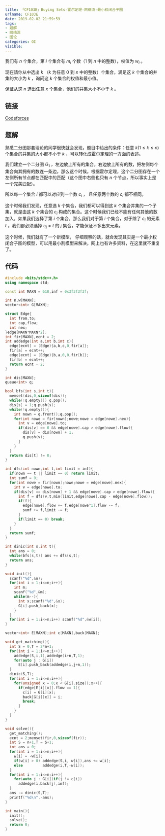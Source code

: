 ```yaml
---
title: 「CF103E」Buying Sets-霍尔定理-网络流-最小权闭合子图
urlname: CF103E
date: 2019-02-02 21:59:59
tags:
- 题解
- 网络流
- 图论
categories: OI
visible:
---
```


我们有 $n$ 个集合，第 $i$ 个集合有 $m_i$ 个数（$1$ 到 $n$ 中的整数），权值为 $w_i$ 。

现在请你从中选出 $k$ （$k$ 为任意 $0$ 到 $n$ 中的整数）个集合，满足这 $k$ 个集合的并集的大小为 $k$ ，询问这 $k$ 个集合的权值和最小值。

保证从这 $n$ 选出任意 $x$ 个集合，他们的并集大小不小于 $k$ 。

<!-- more -->  

## 链接

[Codeforces](https://codeforces.com/problemset/problem/103/E)

## 题解

熟悉二分图那套理论的同学很快就会发现，题目中给出的条件：任意 $k(1 \le k \le n)$ 个集合的并集的大小都不小于 $k$ ，可以转化成霍尔定理的一方面的表述。

我们建立一个二分图 $G_1$ ，左边放上所有的集合，右边放上所有的数，把左侧每个集合向其拥有的数连一条边，那么这个时候，根据霍尔定理，这个二分图存在一个左侧所有节点都在匹配中的匹配（这个图中右侧也只有 $n$ 个节点，所以事实上是一个完美匹配）。

所以每一个集合 $i$ 都可以对应到一个数 $c_i$ ， 且任意两个数的 $c_i$ 都不相同。

这个时候我们发现，任意选 $k$ 个集合，我们都可以得到这 $k$ 个集合并集的一个子集，就是由这 $k$ 个集合的 $c_i$ 构成的集合。这个时候我们已经不能有任何其他的数加入，如果我们选择了第 $i$ 个集合，那么我们对于第 $i$ 个集合，对于除了 $c_i$ 的元素 $t$ ，我们都必须选择 $c_j = t$ 的 $j$ 集合，才能保证不多出来元素。

这个时候，我们就有了一个新模型， 仔细观察的话，就会发现其实是一个最小权闭合子图的模型，可以用最小割模型来解决，网上也有许多资料，在这里就不重复了。

## 代码


```cpp
#include <bits/stdc++.h>
using namespace std;

const int MAXN = 610,inf = 0x3f3f3f3f;

int n,w[MAXN];
vector<int> G[MAXN];

struct Edge{
  int from,to;
  int cap,flow;
  int nex;
}edge[MAXN*MAXN*2];
int fir[MAXN],ecnt = 2;
int addedge(int a,int b,int c){
  edge[ecnt] = (Edge){a,b,c,0,fir[a]};
  fir[a] = ecnt++;
  edge[ecnt] = (Edge){b,a,0,0,fir[b]};
  fir[b] = ecnt++;
  return ecnt - 2;
}

int dis[MAXN];
queue<int> q;

bool bfs(int s,int t){
  memset(dis,0,sizeof(dis));
  while(!q.empty()) q.pop();
  dis[s] = 1;q.push(s);
  while(!q.empty()){
    int nown = q.front();q.pop();
    for(int nowe = fir[nown];nowe;nowe = edge[nowe].nex){
      int v = edge[nowe].to;
      if(dis[v] == 0 && edge[nowe].cap > edge[nowe].flow){
        dis[v] = dis[nown] + 1;
        q.push(v);
      }
    }
  }
  return dis[t] != 0;
}

int dfs(int nown,int t,int limit = inf){
  if(nown == t || limit == 0) return limit;
  int sumf = 0;
  for(int nowe = fir[nown];nowe;nowe = edge[nowe].nex){
    int v = edge[nowe].to;
    if(dis[v] == dis[nown] + 1 && edge[nowe].cap > edge[nowe].flow){
      int f = dfs(v,t,min(limit,edge[nowe].cap - edge[nowe].flow));
      if(f){
        edge[nowe].flow += f,edge[nowe^1].flow -= f;
        sumf += f,limit -= f;
      }
      if(limit == 0) break;
    }
  }
  return sumf;
}

int dinic(int s,int t){
  int ans = 0;
  while(bfs(s,t)) ans += dfs(s,t);
  return ans;
}

void init(){
  scanf("%d",&n);
  for(int i = 1;i<=n;i++){
    int m;
    scanf("%d",&m);
    while(m--){
      int x;scanf("%d",&x);
      G[i].push_back(x);
    }
  }
  for(int i = 1;i<=n;i++) scanf("%d",&w[i]);
}

vector<int> E[MAXN];int c[MAXN],back[MAXN];

void get_matching(){
  int S = 0,T = 2*n+1;
  for(int i = 1;i<=n;i++){
    addedge(S,i,1),addedge(i+n,T,1);
    for(auto j : G[i])
      E[i].push_back(addedge(i,j+n,1));
  }
  dinic(S,T);
  for(int i = 1;i<=n;i++){
    for(unsigned x = 0;x < G[i].size();x++){
      if(edge[E[i][x]].flow == 1){
        c[i] = G[i][x];
        back[G[i][x]] = i;
        break;
      }
    }
  }
}

void solve(){
  get_matching();
  ecnt = 2;memset(fir,0,sizeof(fir));
  int S = n+1,T = S+1;
  int ans = 0;
  for(int i = 1;i<=n;i++){
    w[i] = -w[i];
    if(w[i] > 0) addedge(S,i, w[i]),ans += w[i];
    else         addedge(i,T,-w[i]);
  }
  for(int i = 1;i<=n;i++){
    for(auto j : G[i])if(j != c[i])
      addedge(i,back[j],inf);
  }
  ans -= dinic(S,T);
  printf("%d\n",-ans);
}

int main(){
  init();
  solve();
  return 0;
}
```

